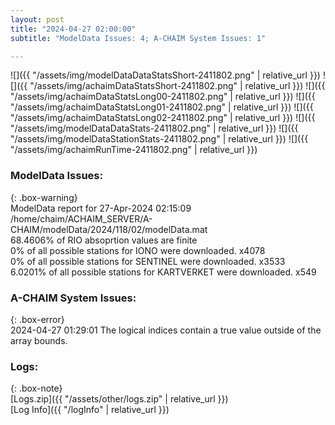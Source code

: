```yaml
---
layout: post
title: "2024-04-27 02:00:00"
subtitle: "ModelData Issues: 4; A-CHAIM System Issues: 1"

---
```


![]({{ "/assets/img/modelDataDataStatsShort-2411802.png" | relative_url }})
![]({{ "/assets/img/achaimDataStatsShort-2411802.png" | relative_url }})
![]({{ "/assets/img/achaimDataStatsLong00-2411802.png" | relative_url }})
![]({{ "/assets/img/achaimDataStatsLong01-2411802.png" | relative_url }})
![]({{ "/assets/img/achaimDataStatsLong02-2411802.png" | relative_url }})
![]({{ "/assets/img/modelDataDataStats-2411802.png" | relative_url }})
![]({{ "/assets/img/modelDataStationStats-2411802.png" | relative_url }})
![]({{ "/assets/img/achaimRunTime-2411802.png" | relative_url }})


### ModelData Issues:  
  
{: .box-warning}  
 ModelData report for 27-Apr-2024 02:15:09   
 /home/chaim/ACHAIM_SERVER/A-CHAIM/modelData/2024/118/02/modelData.mat   
 68.4606% of RIO absoprtion values are finite   
 0% of all possible stations for IONO were downloaded. x4078   
 0% of all possible stations for SENTINEL were downloaded. x3533   
 6.0201% of all possible stations for KARTVERKET were downloaded. x549   
  
### A-CHAIM System Issues:  
  
{: .box-error}  
2024-04-27 01:29:01 The logical indices contain a true value outside of the array bounds.  

### Logs:  
  
{: .box-note}  
[Logs.zip]({{ "/assets/other/logs.zip" | relative_url }})  
[Log Info]({{ "/logInfo" | relative_url }})  
